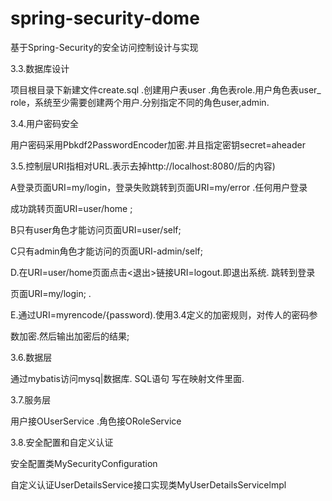# spring-security-dome
基于Spring-Security的安全访问控制设计与实现


3.3.数据库设计

项目根目录下新建文件create.sql .创建用户表user .角色表role.用户角色表user_ role，系统至少需要创建两个用户.分别指定不同的角色user,admin.

3.4.用户密码安全

用户密码采用Pbkdf2PasswordEncoder加密.并且指定密钥secret=aheader

3.5.控制层URI指相对URL.表示去掉http://localhost:8080/后的内容)

A登录页面URI=my/login，登录失败跳转到页面URI=my/error .任何用户登录

成功跳转页面URI=user/home ;

B只有user角色才能访问页面URI=user/self;

C只有admin角色才能访问的页面URI-admin/self;

D.在URI=user/home页面点击<退出>链接URI=logout.即退出系统. 跳转到登录

页面URI=my/login; .

E.通过URI=myrencode/{password).使用3.4定义的加密规则，对传人的密码参

数加密.然后输出加密后的结果;

3.6.数据层

通过mybatis访问mysq|数据库. SQL语句 写在映射文件里面.

3.7.服务层

用户接OUserService .角色接ORoleService

3.8.安全配置和自定义认证

安全配置类MySecurityConfiguration

自定义认证UserDetailsService接口实现类MyUserDetailsServicelmpl

